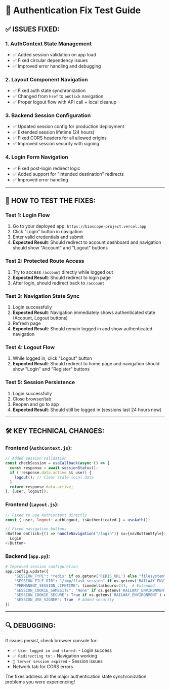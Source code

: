 # 🧪 Authentication Fix Test Guide

## ✅ **ISSUES FIXED:**

### **1. AuthContext State Management**
- ✅ Added session validation on app load
- ✅ Fixed circular dependency issues  
- ✅ Improved error handling and debugging

### **2. Layout Component Navigation**
- ✅ Fixed auth state synchronization
- ✅ Changed from `href` to `onClick` navigation
- ✅ Proper logout flow with API call + local cleanup

### **3. Backend Session Configuration**  
- ✅ Updated session config for production deployment
- ✅ Extended session lifetime (24 hours)
- ✅ Fixed CORS headers for all allowed origins
- ✅ Improved session security with signing

### **4. Login Form Navigation**
- ✅ Fixed post-login redirect logic
- ✅ Added support for "intended destination" redirects
- ✅ Improved error handling

---

## 🚀 **HOW TO TEST THE FIXES:**

### **Test 1: Login Flow**
1. Go to your deployed app: `https://bioscope-project.vercel.app`
2. Click "Login" button in navigation
3. Enter valid credentials and submit
4. **Expected Result**: Should redirect to account dashboard and navigation should show "Account" and "Logout" buttons

### **Test 2: Protected Route Access**  
1. Try to access `/account` directly while logged out
2. **Expected Result**: Should redirect to login page
3. After login, should redirect back to `/account`

### **Test 3: Navigation State Sync**
1. Login successfully
2. **Expected Result**: Navigation immediately shows authenticated state (Account, Logout buttons)
3. Refresh page
4. **Expected Result**: Should remain logged in and show authenticated navigation

### **Test 4: Logout Flow**
1. While logged in, click "Logout" button
2. **Expected Result**: Should redirect to home page and navigation should show "Login" and "Register" buttons

### **Test 5: Session Persistence**
1. Login successfully
2. Close browser/tab
3. Reopen and go to app
4. **Expected Result**: Should still be logged in (sessions last 24 hours now)

---

## 🛠️ **KEY TECHNICAL CHANGES:**

### **Frontend (`AuthContext.js`):**
```javascript
// Added session validation
const checkSession = useCallback(async () => {
  const response = await sessionStatus();
  if (!response.data.active && user) {
    logout(); // Clear stale local data
  }
  return response.data.active;
}, [user, logout]);
```

### **Frontend (`Layout.js`):**
```javascript  
// Fixed to use AuthContext directly
const { user, logout: authLogout, isAuthenticated } = useAuth();

// Fixed navigation buttons
<Button onClick={() => handleNavigation("/login")} sx={navButtonStyle}>
  Login
</Button>
```

### **Backend (`app.py`):**
```python
# Improved session configuration
app.config.update({
    "SESSION_TYPE": "redis" if os.getenv('REDIS_URL') else "filesystem",
    "SESSION_FILE_DIR": "/tmp/flask_session" if os.getenv('RAILWAY_ENVIRONMENT') else "./flask_session",
    "PERMANENT_SESSION_LIFETIME": timedelta(hours=24),  # Extended
    "SESSION_COOKIE_SAMESITE": "None" if os.getenv('RAILWAY_ENVIRONMENT') else "Lax",
    "SESSION_COOKIE_SECURE": True if os.getenv('RAILWAY_ENVIRONMENT') else False,
    "SESSION_USE_SIGNER": True  # Added security
})
```

---

## 🔍 **DEBUGGING:**

If issues persist, check browser console for:
- `✅ User logged in and stored:` - Login success
- `✅ Redirecting to:` - Navigation working  
- `🚨 Server session expired` - Session issues
- Network tab for CORS errors

The fixes address all the major authentication state synchronization problems you were experiencing!
